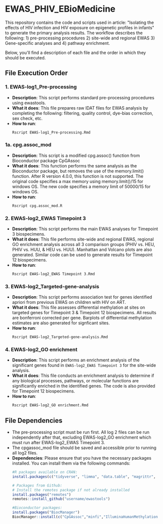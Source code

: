 # EWAS_PHIV_EBioMedicine

This repository contains the code and scripts used in article: "Isolating the effects of HIV infection and HIV exposure on epigenetic profiles in infants" to generate the primary analysis results.
The workflow describes the following: 1) pre-processing procedures 2) site-wide and regional EWAS 3) Gene-specific analyses and 4) pathway enrichment. 

Below, you'll find a description of each file and the order in which they should be executed.

## File Execution Order

### 1. **EWAS-log1_Pre-processing**
   - **Description**: This script performs standard pre-processing procedures using ewastools.
   - **What it does**: This file prepares raw IDAT files for EWAS analysis by completing the following: filtering, quality control, dye-bias correction, sex check, etc.
   - **How to run**:
     ```bash
     Rscript EWAS-log1_Pre-processing.Rmd
     ```
### 1a. **cpg.assoc_mod**
   - **Description**: This script is a modified cpg.assoc() function from Bioconductor package CpGAssoc
   - **What it does**: This function performs the same analysis as the Bioconductor package, but removes the use of the memory.limit() function. After R version 4.0.0, this function is not supported. The original code specifies a max memory using memory.limit()/15 for windows OS. The new code specifies a memory limit of 50000/15 for windows OS.
   - **How to run**:
     ```bash
     Rscript cpg.assoc_mod.R
     ```

### 2. **EWAS-log2_EWAS Timepoint 3**
   - **Description**: This script performs the main EWAS analyses for Timepoint 3 biospecimens.
   - **What it does**: This file performs site-wide and regional EWAS, regional GO enrichment analysis across all 3 comparison groups (PHIV vs. HEU, PHIV vs. HUU, & HEU vs. HUU). Manhattan and Volcano plots are also generated. Similar code can be used to generate results for Timepoint 12 biospecimens.
   - **How to run**:
     ```bash
     Rscript EWAS-log2_EWAS Timepoint 3.Rmd
     ```

### 3. **EWAS-log2_Targeted-gene-analysis**
   - **Description**: This script performs association test for genes identified apriori from previous EWAS on children with HIV on ART.
   - **What it does**: This file assesses differential methylation at sites on targeted genes for Timepoint 3 & Timepoint 12 biospecimens. All results are bonferroni corrected per gene. Barplots of differential methylation estimates are also generated for signficant sites.
   - **How to run**:
     ```bash
     Rscript EWAS-log2_Targeted-gene-analysis.Rmd
     ```

### 4. **EWAS-log2_GO enrichment**
   - **Description**: This script performs an enrichment analysis of the significant genes found in `EWAS-log2_EWAS Timepoint 3` for the site-wide analysis.
   - **What it does**: This file conducts an enrichment analysis to determine if any biological processes, pathways, or molecular functions are significantly enriched in the identified genes. The code is also provided for Timepoint 12 biospecimens.
   - **How to run**:
     ```bash
     Rscript EWAS-log2_GO enrichment.Rmd
     ```

## File Dependencies

- The pre-processing script must be run first. All log 2 files can be run independently after that, excluding EWAS-log2_GO enrichment which must run after EWAS-log2_EWAS Timepoint 3.
- The cpgassoc_mod file should be saved and accessible prior to running all log2 files.
- **Dependencies**: Please ensure that you have the necessary packages installed. You can install them via the following commands:
  ```R
  #R packages available on CRAN:
  install.packages(c("tidyverse", "limma", "data.table", "magrittr", "ggplot2","stringi","stringr","qqman"))

  # Packages from Github:
  # Install the remotes package if not already installed
  install.packages("remotes")
  remotes::install_github("username/ewastools")

  #Bioconductor packages:
  install.packages("BiocManager")
  BiocManager::install(c("CpGAssoc","minfi","IlluminaHumanMethylationEPICanno.ilm10b4.hg19","DMRcate"))
